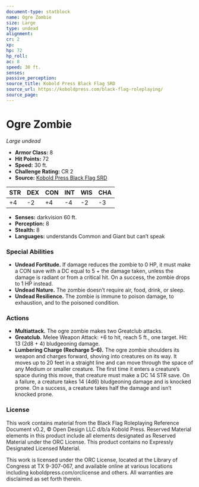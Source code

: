 ```yaml
---
document-type: statblock
name: Ogre Zombie
size: Large
type: undead
alignment: 
cr: 2
xp: 
hp: 72
hp_roll: 
ac: 8
speed: 30 ft.
senses: 
passive_perception: 
source_title: Kobold Press Black Flag SRD
source_url: https://koboldpress.com/black-flag-roleplaying/
source_page: 
---
```


# Ogre Zombie

*Large undead*

- **Armor Class:** 8
- **Hit Points:** 72
- **Speed:** 30 ft.
- **Challenge Rating:** CR 2
- **Source:** [Kobold Press Black Flag SRD](https://koboldpress.com/black-flag-roleplaying/)

| STR | DEX | CON | INT | WIS | CHA |
| --- | --- | --- | --- | --- | --- |
| +4 | -2 | +4 | -4 | -2 | -3 |

- **Senses:** darkvision 60 ft.
- **Perception:** 8
- **Stealth:** 8
- **Languages:** understands Common and Giant but can’t speak

### Special Abilities

- **Undead Fortitude.** If damage reduces the zombie to 0 HP, it must make a CON save with a DC equal to 5 + the damage taken, unless the damage is radiant or from a critical hit. On a success, the zombie drops to 1 HP instead.
- **Undead Nature.** The zombie doesn’t require air, food, drink, or sleep.
- **Undead Resilience.** The zombie is immune to poison damage, to exhaustion, and to the poisoned condition.

### Actions

- **Multiattack.** The ogre zombie makes two Greatclub attacks.
- **Greatclub.** Melee Weapon Attack: +6 to hit, reach 5 ft., one target. Hit: 13 (2d8 + 4) bludgeoning damage.
- **Lumbering Charge (Recharge 5–6).** The ogre zombie shoulders its weapon and charges forward, shoving into creatures on its way. It moves up to 20 feet in a straight line and can move through the space of any Medium or smaller creature. The first time it enters a creature’s space during this move, that creature must make a DC 14 STR save. On a failure, a creature takes 14 (4d6) bludgeoning damage and is knocked prone. On a success, a creature takes half the damage and isn’t knocked prone.

### License

This work contains material from the Black Flag Roleplaying Reference Document v0.2, © Open Design LLC d/b/a Kobold Press. Reserved Material elements in this product include all elements designated as Reserved Material under the ORC License. This product contains no Expressly Designated Licensed Material.

This work is licensed under the ORC License, located at the Library of Congress at TX 9-307-067, and available online at various locations including koboldpress.com/orclicense and others. All warranties are disclaimed as set forth therein.
